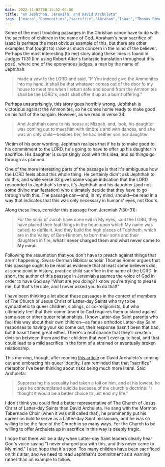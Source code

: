 ```yaml
---
date: 2022-11-02T08:15:52-04:00
title: "on Jephthah, Jeremiah, and David Archuleta"
tags: ["macro","Communities","sacrifice","Abraham","Isaac","Thomas Römer","Robert Alter","Mormonism","The Church of Jesus Christ of Latter-day Saints","affirming church","LGBTQ","affirming church","David Archuleta"]
---
```

Some of the most troubling passages in the Christian canon have to do with the sacrifice of children in the name of God. Abraham's near sacrifice of Isaac is perhaps the most obvious example of this, but there are other examples that (ought to) raise as much concern in the mind of the believer. Perhaps the most interesting (to me) story along these lines is found in Judges 11:31 (I'm using Robert Alter's fantastic translation throughout this post), where one of the eponymous judges, a man by the name of Jephthah:

> made a vow to the LORD and said, "If You indeed give the Ammonites into my hand, it shall be that whatever comes out of the door fo my house to meet me when I return safe and sound from the Ammonites shall be the LORD's, and I shall offer it up as a burnt offering."

Perhaps unsurprisingly, this story goes horribly wrong. Jephthah is victorious against the Ammonites, so he comes home ready to make good on his half of the bargain. However, as we read in verse 34:

> And Jephthah came to his house at Mizpah, and, look, his daughter was coming out to meet him with timbrels and with dances, and she was an only child—besides her, he had neither son nor daughter.

Victim of his poor wording, Jephthah realizes that if he is to make good to his commitment to the LORD, he's going to have to offer up his daughter in sacrifice. His daughter is surprisingly cool with this idea, and so things go through as planned. 

One of the more interesting parts of the passage is that it's ambiguous how the LORD feels about this whole thing. He certainly didn't ask Jephthah to do this, and while verse 33 gives some vague indication that the LORD responded to Jephthah's terms, it's Jephthah and his daughter (and not some divine manifestation) who ultimately decide that they have to go through with this. The passage can—and, in my mind, should—be read in a way that indicates that this was only necessary in humans' eyes, not God's. 

Along these lines, consider this passage from Jeremiah 7:30-31):

> For the sons of Judah have done evil in My eyes, said the LORD, they have placed their foul things in the houe upon which My name was called, to defile it. And they build the high places of Tophheth, which are in the Valley of Ben-Hinnom, to burn their sons and their daughters in fire, **what I never charged them and what never came to My mind**.

Following the assumption that you don't have to preach against things that aren't happening, Swiss-German Biblical scholar Thomas Römer argues that this passage ought to be read as evidence that at least some believers did, at some point in history, practice child sacrifice in the name of the LORD. In short, the author of this passage in Jeremiah assumes the voice of God in order to have God say "What are you doing? I know you're trying to please me, but that's terrible, and I never asked you to do that!"

I have been thinking a lot about these passages in the context of members of The Church of Jesus Christ of Latter-day Saints who try to be sympathetic to queer children, siblings, or co-religionists, but who ultimately feel that their commitment to God requires them to stand against same-sex or other queer relationships. I know Latter-day Saint parents who feel this way about their own children—as far as orthodox Latter-day Saint responses to having your kid come out, their response hasn't been that bad, but it hasn't been great either. There's a real chance that they'll create a division between them and their children that won't ever quite heal, and that could lead to a mild sacrifice in the form of a strained or eventually broken relationship. 

This morning, though, after reading [this article](https://people.com/music/david-archuleta-steps-back-from-mormon-church-after-coming-out-as-queer/) on David Archuleta's coming out and embracing his queer identity, I am reminded that that "sacrifice" metaphor I've been thinking about risks being much more literal. Said Archuleta: 

> Suppressing his sexuality had taken a toll on him, and at his lowest, he says he contemplated suicide because of the church's doctrine: "I thought it would be a better choice to just end my life." 

I don't think you could find a better representative of The Church of Jesus Christ of Latter-day Saints than David Archuleta. He sang with the Mormon Tabernacle Choir (when it was still called that), he prominently put his career on hold to serve as a Latter-day Saint missionary, and he was so willing to be the face of the Church in so many ways. For the Church to be willing to offer Archuleta up in sacrifice in this way is deeply tragic. 

I hope that there will be a day when Latter-day Saint leaders clearly hear God's voice saying "I never charged you with this, and this never came to My mind." I also hope that it's soon. Too many children have been sacrificed on this altar, and we need to read Jephthah's commitment as a warning rather than an example to follow.